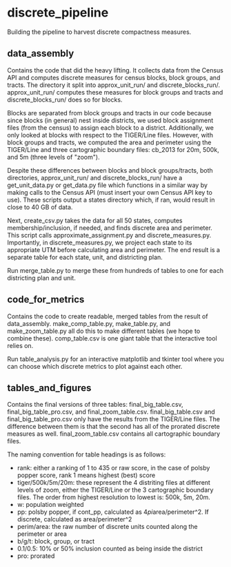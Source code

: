 # discrete_pipeline
Building the pipeline to harvest discrete compactness measures.

## data_assembly
Contains the code that did the heavy lifting. It collects data from the Census API and computes discrete measures for census blocks, block groups, and tracts. The directory it split into approx_unit_run/ and discrete_blocks_run/. approx_unit_run/ computes these measures for block groups and tracts and discrete_blocks_run/ does so for blocks. 


Blocks are separated from block groups and tracts in our code because since blocks (in general) nest inside districts, we used block assignment files (from the census) to assign each block to a district. Additionally, we only looked at blocks with respect to the TIGER/Line files. However, with block groups and tracts, we computed the area and perimeter using the TIGER/Line and three cartographic boundary files: cb_2013 for 20m, 500k, and 5m (three levels of "zoom"). 


Despite these differences between blocks and block groups/tracts, both directories, approx_unit_run/ and discrete_blocks_run/ have a get_unit_data.py or get_data.py file which functions in a similar way by making calls to the Census API (must insert your own Census API key to use). These scripts output a states directory which, if ran, would result in close to 40 GB of data. 


Next, create_csv.py takes the data for all 50 states, computes membership/inclusion, if needed, and finds discrete area and perimeter. This script calls approximate_assignment.py and discrete_measures.py. Importantly, in discrete_measures.py, we project each state to its appropriate UTM before calculating area and perimeter. The end result is a separate table for each state, unit, and districting plan. 


Run merge_table.py to merge these from hundreds of tables to one for each districting plan and unit. 

## code_for_metrics
Contains the code to create readable, merged tables from the result of data_assembly. make_comp_table.py, make_table.py, and make_zoom_table.py all do this to make different tables (we hope to combine these). comp_table.csv is one giant table that the interactive tool relies on. 


Run table_analysis.py for an interactive matplotlib and tkinter tool where you can choose which discrete metrics to plot against each other. 

## tables_and_figures
Contains the final versions of three tables: final_big_table.csv, final_big_table_pro.csv, and final_zoom_table.csv. final_big_table.csv and final_big_table_pro.csv only have the results from the TIGER/Line files. The difference between them is that the second has all of the prorated discrete measures as well. final_zoom_table.csv contains all cartographic boundary files.


The naming convention for table headings is as follows: 
* rank: either a ranking of 1 to 435 or raw score, in the case of polsby popper score, rank 1 means highest (best) score
* tiger/500k/5m/20m: these represent the 4 distriting files at different levels of zoom, either the TIGER/Line or the 3 cartographic boundary files. The order from highest resolution to lowest is: 500k, 5m, 20m. 
* w: population weighted
* pp: polsby popper, if cont_pp, calculated as 4*pi*area/perimeter^2. If discrete, calculated as area/perimeter^2
* perim/area: the raw number of discrete units counted along the perimeter or area
* b/g/t: block, group, or tract
* 0.1/0.5: 10% or 50% inclusion counted as being inside the district
* pro: prorated
